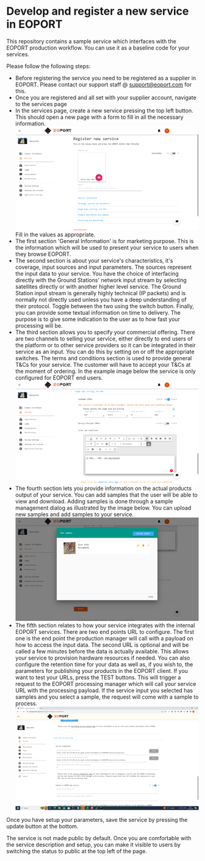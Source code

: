 # Develop and register a new service in EOPORT

This repository contains a sample service which interfaces with the EOPORT production workflow. You can use it as a baseline code for your services.

Please follow the following steps:
- Before registering the service you need to be registered as a supplier in EOPORT. Please contact our support staff @ support@eoport.com for this.
- Once you are registered and all set with your supplier account, navigate to the services page
- In the services page, create a new service pressing the top left button. This should open a new page with a form to fill in all the necessary information.
![alt 'new service interface'](readme/img/newserviceinterface.png)
 Fill in the values as appropriate. 
 - The first section 'General Information' is for marketing purpose. This is the information which will be used to present your service to users when they browse EOPORT.
 - The second section is about your service's characteristics, it's coverage, input sources and input parameters. The sources represent the input data to your service. You have the choice of interfacing directly with the Ground Stations' network input stream by selecting satellites directly or with another higher level service. The Ground Station input stream is generally highly technical (IP packets) and is normally not directly used unless you have a deep understanding of their protocol. Toggle between the two using the switch button. Finally, you can provide some textual information on time to delivery. The purpose is to give some indication to the user as to how fast your processing will be.
 - The third section allows you to specify your commercial offering. There are two channels to selling your service, either directly to end users of the platform or to other service providers so it can be integrated in their service as an input. You can do this by setting on or off the appropriate switches. The terms and conditions section is used to provide general T&Cs for your service. The customer will have to accept your T&Cs at the moment of ordering. In the example image below the service is only configured for EOPORT end users.
![alt 'select commercial offering'](readme/img/selectcommercialoffering.png)
 - The fourth section lets you provide information on the actual products output of your service. You can add samples that the user will be able to view and download. Adding samples is done through a sample management dialog as illustrated by the image below. You can upload new samples and add samples to your service.
![alt 'sample management popup'](readme/img/samplemanagement.png)
 - The fifth section relates to how your service integrates with the internal EOPORT services. There are two end points URL to configure. The first one is the end point the production manager will call with a payload on how to access the input data. The second URL is optional and will be called a few minutes before the data is actually available. This allows your service to provision hardware resources if needed. You can also configure the retention time for your data as well as, if you wish to, the parameters for publishing your products in the EOPORT client. If you want to test your URLs, press the TEST buttons. This will trigger a request to the EOPORT processing manager which will call your service URL with the processing payload. If the service input you selected has samples and you select a sample, the request will come with a sample to process.
![alt 'testing connections'](readme/img/testconnections.png)
 
 Once you have setup your parameters, save the service by pressing the update button at the bottom.
 
 The service is not made public by default. Once you are comfortable with the service description and setup, you can make it visible to users by switching the status to public at the top left of the page. 
 